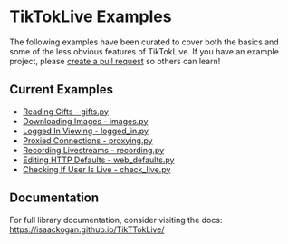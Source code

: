 # TikTokLive Examples

The following examples have been curated to cover both the basics and some of the less obvious features of TikTokLive. 
If you have an example project, please [create a pull request](https://github.com/isaackogan/TikTokLive/pulls) so others can learn!

## Current Examples
- [Reading Gifts - gifts.py](gifts.py)
- [Downloading Images - images.py](images.py)
- [Logged In Viewing - logged_in.py](logged_in.py)
- [Proxied Connections - proxying.py](proxying.py)
- [Recording Livestreams - recording.py](recording.py)
- [Editing HTTP Defaults - web_defaults.py](web_defaults.py)
- [Checking If User Is Live - check_live.py](check_live.py)


## Documentation

For full library documentation, consider visiting the docs: https://isaackogan.github.io/TikTTokLive/